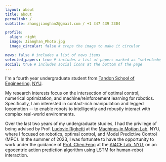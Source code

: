 ```yaml
---
layout: about
title: about
permalink: /
subtitle: zhangjianghan2@gmail.com / +1 347 439 2304

profile:
  align: right
  image: Jianghan_Photo.jpg
  image_circular: false # crops the image to make it circular

news: false # includes a list of news items
selected_papers: true # includes a list of papers marked as "selected={true}"
social: true # includes social icons at the bottom of the page
---
```


I'm a fourth year undergraduate student from [Tandon School of Engineering](https://engineering.nyu.edu), [NYU](https://www.nyu.edu).

My research interests focus on the intersection of optimal control, numerical optimization, and machine/reinforcement learning for robotics. Specifically, I am interested in contact-rich manipulation and legged locomotion -- to enable robots to intelligently and robustly interact with complex real-world environments.

Over the last two years of my undergraduate studies, I had the privilege of being advised by Prof. [Ludovic Righetti](https://engineering.nyu.edu/faculty/ludovic-righetti) at the [Machines in Motion Lab](https://www.machinesinmotion.org/), NYU, where I focused on robotics, optimal control, and Model Predictive Control (MPC). In the summer of 2023, I was fortunate to have the opportunity to work under the guidance of [Prof. Chen Feng](https://engineering.nyu.edu/faculty/chen-feng) at the [AI4CE Lab, NYU](https://ai4ce.github.io/), on an egocentric action prediction algorithm using LSTM for human-robot interaction.

